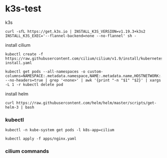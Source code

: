 # k3s-test
k3s
```
curl -sfL https://get.k3s.io | INSTALL_K3S_VERSION=v1.19.3+k3s2 INSTALL_K3S_EXEC='--flannel-backend=none --no-flannel' sh -
```
install cilium
```
kubectl create -f https://raw.githubusercontent.com/cilium/cilium/v1.9/install/kubernetes/quick-install.yaml
```

```
kubectl get pods --all-namespaces -o custom-columns=NAMESPACE:.metadata.namespace,NAME:.metadata.name,HOSTNETWORK:.spec.hostNetwork --no-headers=true | grep '<none>' | awk '{print "-n "$1" "$2}' | xargs -L 1 -r kubectl delete pod
```

install helm 

```
curl https://raw.githubusercontent.com/helm/helm/master/scripts/get-helm-3 | bash
```

### kubectl

```
kubectl -n kube-system get pods -l k8s-app=cilium
```

```
kubectl apply -f apps/nginx.yaml
```

### cilium commands

```
```
```

```
